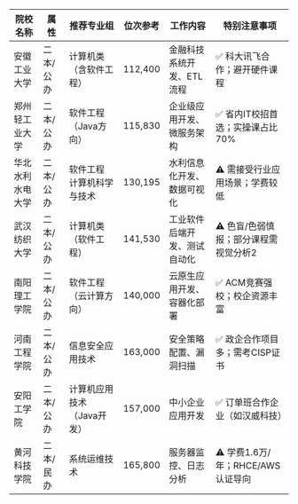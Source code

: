 
| 院校名称     | 属性    | 推荐专业组            | 位次参考    | 工作内容           | 特别注意事项                   |
| -------- | ----- | ---------------- | ------- | -------------- | ------------------------ |
| 安徽工业大学   | 二本/公办 | 计算机类（含软件工程）      | 112,400 | 金融科技系统开发、ETL流程 | ✅ 科大讯飞合作；避开硬件课程          |
| 郑州轻工业大学  | 二本/公办 | 软件工程（Java方向）     | 115,830 | 企业级应用开发、微服务架构  | ✅ 省内IT校招首选；实操课占比70%      |
| 华北水利水电大学 | 二本/公办 | 软件工程<br>计算机科学与技术 | 130,195 | 水利信息化开发、数据可视化  | ⚠️ 需接受行业应用场景；学费较低        |
| 武汉纺织大学   | 二本/公办 | 计算机类（软件工程）       | 141,530 | 工业软件后端开发、测试自动化 | ⚠️ 色盲/色弱慎报；部分课程需视觉分析2    |
| 南阳理工学院   | 二本/公办 | 软件工程（云计算方向）      | 140,000 | 云原生应用开发、容器化部署  | ✅ ACM竞赛强校；校企资源丰富         |
| 河南工程学院   | 二本/公办 | 信息安全应用技术         | 163,000 | 安全策略配置、漏洞扫描    | ✅ 政企合作项目多；需考CISP证书       |
| 安阳工学院    | 二本/公办 | 计算机应用技术（Java开发）  | 157,000 | 中小企业应用开发       | ✅ 订单班合作企业（如汉威科技）         |
| 黄河科技学院   | 二本/民办 | 系统运维技术           | 165,800 | 服务器监控、日志分析     | ⚠️ 学费1.6万/年；RHCE/AWS认证导向 |

